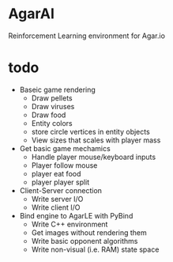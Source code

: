 # AgarAI

Reinforcement Learning environment for Agar.io

# todo
- Baseic game rendering
  - Draw pellets
  - Draw viruses
  - Draw food
  - Entity colors
  - store circle vertices in entity objects
  - View sizes that scales with player mass
- Get basic game mechamics
  - Handle player mouse/keyboard inputs
  - Player follow mouse
  - player eat food
  - player player split
- Client-Server connection
  - Write server I/O
  - Write client I/O
- Bind engine to AgarLE with PyBind
  - Write C++ environment
  - Get images without rendering them
  - Write basic opponent algorithms
  - Write non-visual (i.e. RAM) state space

